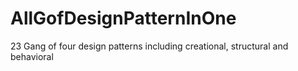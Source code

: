 # AllGofDesignPatternInOne
 23 Gang of four design patterns including creational, structural and behavioral
